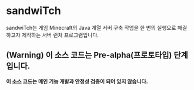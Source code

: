# sandwiTch
sandwiTch는 게임 Minecraft의 Java 계열 서버 구축 작업을 한 번의 실행으로 해결하고자 제작하는 서버 런처 프로그램입니다.
## (Warning) 이 소스 코드는 Pre-alpha(프로토타입) 단계입니다.
<b>이 소스 코드는 메인 기능 개발과 안정성 검증이 되어 있지 않습니다.</b>